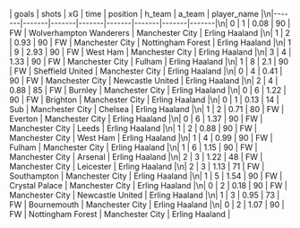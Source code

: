 | goals | shots | xG | time | position | h_team | a_team | player_name |\n|-------|-------|-------|-------|-------|-------|-------|-------|\n| 0 | 1 | 0.08 | 90 | FW | Wolverhampton Wanderers | Manchester City | Erling Haaland |\n| 1 | 2 | 0.93 | 90 | FW | Manchester City | Nottingham Forest | Erling Haaland |\n| 1 | 9 | 2.93 | 90 | FW | West Ham | Manchester City | Erling Haaland |\n| 3 | 4 | 1.33 | 90 | FW | Manchester City | Fulham | Erling Haaland |\n| 1 | 8 | 2.1 | 90 | FW | Sheffield United | Manchester City | Erling Haaland |\n| 0 | 4 | 0.41 | 90 | FW | Manchester City | Newcastle United | Erling Haaland |\n| 2 | 4 | 0.88 | 85 | FW | Burnley | Manchester City | Erling Haaland |\n| 0 | 6 | 1.22 | 90 | FW | Brighton | Manchester City | Erling Haaland |\n| 0 | 1 | 0.13 | 14 | Sub | Manchester City | Chelsea | Erling Haaland |\n| 1 | 2 | 0.71 | 80 | FW | Everton | Manchester City | Erling Haaland |\n| 0 | 6 | 1.37 | 90 | FW | Manchester City | Leeds | Erling Haaland |\n| 1 | 2 | 0.88 | 90 | FW | Manchester City | West Ham | Erling Haaland |\n| 1 | 4 | 0.99 | 90 | FW | Fulham | Manchester City | Erling Haaland |\n| 1 | 6 | 1.15 | 90 | FW | Manchester City | Arsenal | Erling Haaland |\n| 2 | 3 | 1.22 | 48 | FW | Manchester City | Leicester | Erling Haaland |\n| 2 | 3 | 1.13 | 71 | FW | Southampton | Manchester City | Erling Haaland |\n| 1 | 5 | 1.54 | 90 | FW | Crystal Palace | Manchester City | Erling Haaland |\n| 0 | 2 | 0.18 | 90 | FW | Manchester City | Newcastle United | Erling Haaland |\n| 1 | 3 | 0.95 | 73 | FW | Bournemouth | Manchester City | Erling Haaland |\n| 0 | 2 | 1.07 | 90 | FW | Nottingham Forest | Manchester City | Erling Haaland |
